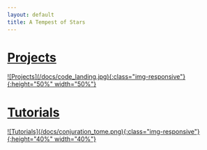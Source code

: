 ```yaml
---
layout: default
title: A Tempest of Stars
---
```


# **[Projects](/projects/)**
<a class="post-link" href="/projects/">
![Projects](/docs/code_landing.jpg){:class="img-responsive"}{:height="50%" width="50%"}
</a>

# **[Tutorials](/tutorials/)**
<a class="post-link" href="/tutorials/">
![Tutorials](/docs/conjuration_tome.png){:class="img-responsive"}{:height="40%" width="40%"}
</a>
